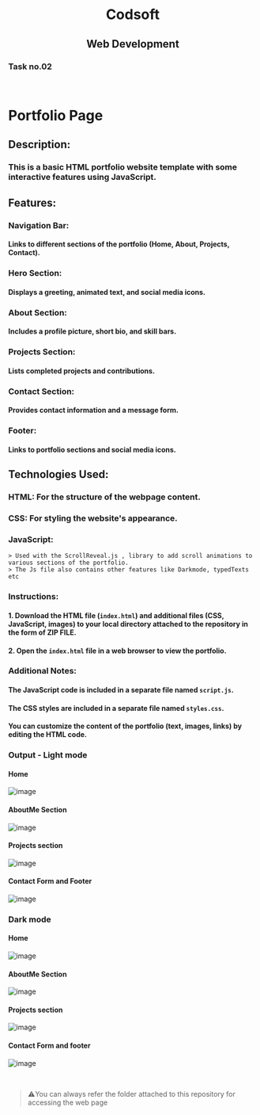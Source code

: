 <h1 align="center"> Codsoft  </h1>

<h2 align="center">Web Development </h2>

### Task no.02
<br>

# Portfolio Page 


## Description:

### This is a basic HTML portfolio website template with some interactive features using JavaScript. 

## Features:

### Navigation Bar:
#### Links to different sections of the portfolio (Home, About, Projects, Contact).
### Hero Section:
#### Displays a greeting, animated text, and social media icons.
### About Section:
#### Includes a profile picture, short bio, and skill bars.
### Projects Section:
#### Lists completed projects and contributions.
### Contact Section:
#### Provides contact information and a message form.
### Footer:
#### Links to portfolio sections and social media icons.

## Technologies Used:

### HTML: For the structure of the webpage content.
### CSS: For styling the website's appearance.
### JavaScript: 
    > Used with the ScrollReveal.js , library to add scroll animations to various sections of the portfolio.
    > The Js file also contains other features like Darkmode, typedTexts etc
### Instructions:

#### 1. Download the HTML file (`index.html`) and additional files (CSS, JavaScript, images) to your local directory attached to the repository in the form of ZIP FILE.
#### 2. Open the `index.html` file in a web browser to view the portfolio.

### Additional Notes:

#### The JavaScript code is included in a separate file named `script.js`.
#### The CSS styles are included in a separate file named `styles.css`.
#### You can customize the content of the portfolio (text, images, links) by editing the HTML code.

### Output - Light mode

#### Home

![image](https://github.com/PSriVarshan/Codsoft_Task-2/assets/114944059/d6d28e2e-e525-434f-96a3-879eeabcfdc0)


#### AboutMe Section

![image](https://github.com/PSriVarshan/Codsoft_Task-2/assets/114944059/86ecf520-d899-46bf-8a5a-d964350e05d2)

#### Projects section

![image](https://github.com/PSriVarshan/Codsoft_Task-2/assets/114944059/bb4cd592-e048-4a00-8cf3-d54cc35f0c09)

#### Contact Form and Footer

![image](https://github.com/PSriVarshan/Codsoft_Task-2/assets/114944059/b09ffac9-6930-4b77-8dbb-c3ec21c073b5)

### Dark mode

#### Home

![image](https://github.com/PSriVarshan/Codsoft_Task-2/assets/114944059/61db5e97-188c-4022-8293-a47a7fc52b47)


#### AboutMe Section

![image](https://github.com/PSriVarshan/Codsoft_Task-2/assets/114944059/47a6bd9a-1514-4718-8117-e0cfb6f074d4)

#### Projects section

![image](https://github.com/PSriVarshan/Codsoft_Task-2/assets/114944059/5335e84d-6703-4f63-91a3-ed3088da6936)

#### Contact Form and footer

![image](https://github.com/PSriVarshan/Codsoft_Task-2/assets/114944059/0e18752c-08b8-4932-9fa1-bb182b2bc69d)



<br>

> ⚠️You can always refer the folder attached to this repository for accessing the web page

<br>


